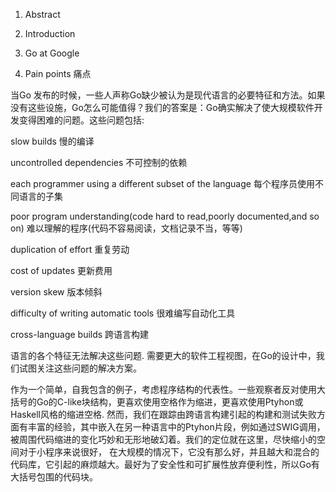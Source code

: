 1. Abstract

2. Introduction

3. Go at Google

4. Pain points 痛点

当Go 发布的时候，一些人声称Go缺少被认为是现代语言的必要特征和方法。如果没有这些设施，Go怎么可能值得？我们的答案是：Go确实解决了使大规模软件开发变得困难的问题。这些问题包括:

slow builds 慢的编译
  
uncontrolled dependencies 不可控制的依赖
  
each programmer using a different subset of the language  每个程序员使用不同语言的子集

poor program understanding(code hard to read,poorly documented,and so on) 难以理解的程序(代码不容易阅读，文档记录不当，等等)

duplication of effort 重复劳动

cost of updates 更新费用

version skew 版本倾斜

difficulty of writing automatic tools 很难编写自动化工具

cross-language builds 跨语言构建

语言的各个特征无法解决这些问题. 需要更大的软件工程视图，在Go的设计中，我们试图关注这些问题的解决方案。

作为一个简单，自我包含的例子，考虑程序结构的代表性。一些观察者反对使用大括号的Go的C-like块结构，更喜欢使用空格作为缩进，更喜欢使用Ptyhon或Haskell风格的缩进空格. 然而，我们在跟踪由跨语言构建引起的构建和测试失败方面有丰富的经验，其中嵌入在另一种语言中的Ptyhon片段，例如通过SWIG调用，被周围代码缩进的变化巧妙和无形地破幻着。我们的定位就在这里，尽快缩小的空间对于小程序来说很好， 在大规模的情况下，它没有那么好，并且越大和混合的代码库，它引起的麻烦越大。最好为了安全性和可扩展性放弃便利性，所以Go有大括号包围的代码块。